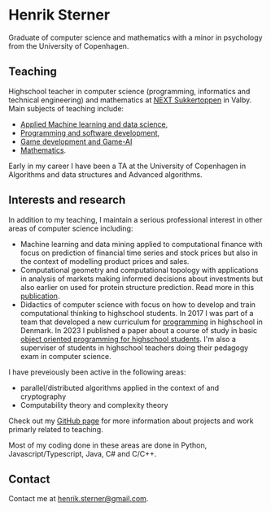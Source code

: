 # Henrik Sterner

Graduate of computer science and mathematics with a minor in psychology from the University of Copenhagen. 

## Teaching
Highschool teacher in computer science (programming, informatics and technical engineering) and mathematics at [NEXT Sukkertoppen](https://nextkbh.dk) in Valby. 
Main subjects of teaching include: 
* [Applied Machine learning and data science](https://henriksterner.github.io/IntelligenteSystemer/), 
* [Programming and software development](https://henriksterner.github.io/P5Programmering/), 
* [Game development and Game-AI](https://henriksterner.github.io/Unity/)
* [Mathematics](https://www.uvm.dk/-/media/filer/uvm/gym-laereplaner-2017/htx/matematik-a-htx-august-2017-ua.pdf). 

Early in my career I have been a TA at the University of Copenhagen in Algorithms and data structures and Advanced algorithms.

## Interests and research
In addition to my teaching, I maintain a serious professional interest in other areas of computer science including:
* Machine learning and data mining applied to computational finance with focus on prediction of financial time series and stock prices but also in the context of modelling product prices and sales.
* Computational geometry and computational topology with applications in analysis of markets making informed decisions about investments but also earlier on used for protein structure prediction. Read more in this [publication](https://www.researchgate.net/publication/220939592_Alpha_Shapes_and_Proteins).  
* Didactics of computer science with focus on how to develop and train computational thinking to highschool students. In 2017 I was part of a team that developed a new curriculum for [programming](https://www.uvm.dk/-/media/filer/uvm/gym-laereplaner-2017/valgfag/programmering-b-valgfag-august-2017.pdf) in highschool in Denmark. In 2023 
I published a paper about a course of study in basic [object oriented programming for highschool students](https://emu.dk/htx/programmering/avancerede-konstruktioner/algoritmer-i-naturen-emergerende-flokadfaerd-og?b=t6-t1084). I'm also a superviser of students in highschool teachers doing their pedagogy exam in computer science. 

I have preveiously been active in the following areas:
* parallel/distributed algorithms applied in the context of  and cryptography
* Computability theory and complexity theory

Check out my [GitHub page](http://www.github.com/HenrikSterner) for more information about projects and work primarly related to teaching.

Most of my coding done in these areas are done in Python, Javascript/Typescript, Java, C\# and C/C++.

## Contact
Contact me at [henrik.sterner@gmail.com](henrik.sterner@gmail.com). 